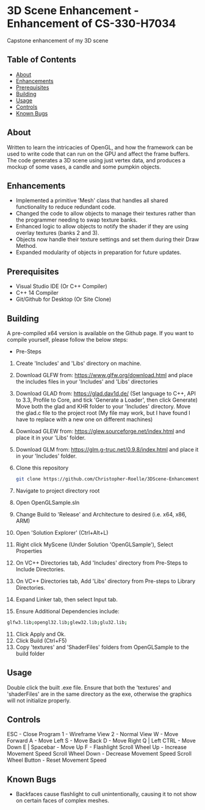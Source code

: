 # 3D Scene Enhancement - Enhancement of CS-330-H7034
Capstone enhancement of my 3D scene

## Table of Contents
- [About](#about)
- [Enhancements](#enhancements)
- [Prerequisites](#prerequisites)
- [Building](#building)
- [Usage](#usage)
- [Controls](#controls)
- [Known Bugs](#known-bugs)

## About
Written to learn the intricacies of OpenGL, and how the framework can be used to write code that can run on the GPU and affect the frame buffers.
The code generates a 3D scene using just vertex data, and produces a mockup of some vases, a candle and some pumpkin objects.

## Enhancements
- Implemented a primitive 'Mesh' class that handles all shared functionality to reduce redundant code.
- Changed the code to allow objects to manage their textures rather than the programmer needing to swap texture banks.
- Enhanced logic to allow objects to notify the shader if they are using overlay textures (banks 2 and 3).
- Objects now handle their texture settings and set them during their Draw Method.
- Expanded modularity of objects in preparation for future updates.

## Prerequisites
- Visual Studio IDE (Or C++ Compiler)
- C++ 14 Compiler
- Git/Github for Desktop (Or Site Clone)

## Building
A pre-compiled x64 version is available on the Github page.
If you want to compile yourself, please follow the below steps:
- Pre-Steps
1. Create 'Includes' and 'Libs' directory on machine.
2. Download GLFW from: https://www.glfw.org/download.html and place the includes files in your 'Includes' and 'Libs' directories
3. Download GLAD from: https://glad.dav1d.de/ (Set language to C++, API to 3.3, Profile to Core, and tick 'Generate a Loader', then click Generate)
   Move both the glad and KHR folder to your 'Includes' directory. Move the glad.c file to the project root (My file may work, but I have found I have to replace with a new one on different machines)
4. Download GLEW from: https://glew.sourceforge.net/index.html and place it in your 'Libs' folder.
5. Download GLM from: https://glm.g-truc.net/0.9.8/index.html and place it in your 'Includes' folder.

1. Clone this repository
    ```bash
    git clone https://github.com/Christopher-Roelle/3DScene-Enhancement.git
    ```
2. Navigate to project directory root
3. Open OpenGLSample.sln
4. Change Build to 'Release' and Architecture to desired (i.e. x64, x86, ARM)
5. Open 'Solution Explorer' (Ctrl+Alt+L)
6. Right click MyScene (Under Solution 'OpenGLSample'), Select Properties
7. On VC++ Directories tab, Add 'Includes' directory from Pre-Steps to Include Directories.
8. On VC++ Directories tab, Add 'Libs' directory from Pre-steps to Library Directories.
9. Expand Linker tab, then select Input tab.
10. Ensure Additional Dependencies include: 
```bash
glfw3.lib;opengl32.lib;glew32.lib;glu32.lib;
```
11. Click Apply and Ok.
12. Click Build (Ctrl+F5)
13. Copy 'textures' and 'ShaderFiles' folders from OpenGLSample to the build folder

## Usage
Double click the built .exe file. Ensure that both the 'textures' and 'shaderFiles' are in the same directory as the exe, otherwise the graphics will not initialize properly.

## Controls
ESC - Close Program
1 - Wireframe View
2 - Normal View
W - Move Forward
A - Move Left
S - Move Back
D - Move Right
Q | Left CTRL - Move Down
E | Spacebar - Move Up
F - Flashlight
Scroll Wheel Up - Increase Movement Speed
Scroll Wheel Down - Decrease Movement Speed
Scroll Wheel Button - Reset Movement Speed

## Known Bugs
- Backfaces cause flashlight to cull unintentionally, causing it to not show on certain faces of complex meshes.